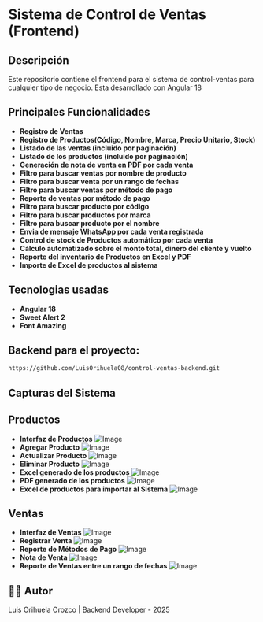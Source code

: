 # Sistema de Control de Ventas (Frontend)

## Descripción
Este repositorio contiene el frontend para el sistema de control-ventas para cualquier tipo de negocio. Esta desarrollado con Angular 18

## Principales Funcionalidades
- **Registro de Ventas**
- **Registro de Productos(Código, Nombre, Marca, Precio Unitario, Stock)**
- **Listado de las ventas (incluido por paginación)**
- **Listado de los productos (incluido por paginación)**
- **Generación de nota de venta en PDF por cada venta**
- **Filtro para buscar ventas por nombre de producto**
- **Filtro para buscar venta por un rango de fechas**
- **Filtro para buscar ventas por método de pago**
- **Reporte de ventas por método de pago**
- **Filtro para buscar producto por código**
- **Filtro para buscar productos por marca**
- **Filtro para buscar producto por el nombre**
- **Envia de mensaje WhatsApp por cada venta registrada**
- **Control de stock de Productos automático por cada venta**
- **Cálculo automatizado sobre el monto total, dinero del cliente y vuelto**
- **Reporte del inventario de Productos en Excel y PDF**
- **Importe de Excel de productos al sistema**

## Tecnologias usadas
- **Angular 18**
- **Sweet Alert 2**
- **Font Amazing**

## Backend para el proyecto:
   ```bash
   https://github.com/LuisOrihuela08/control-ventas-backend.git
   ```
## Capturas del Sistema
## Productos
- **Interfaz de Productos**
![Image](https://github.com/user-attachments/assets/18e0fb04-6714-40b1-9a3c-10ec9c6e3a7b)
- **Agregar Producto**
![Image](https://github.com/user-attachments/assets/eb3720e8-171e-4398-b63c-6e1a8ac17605)
- **Actualizar Producto**
![Image](https://github.com/user-attachments/assets/b8194790-ef6c-4814-a3e7-ed579310b37f)
- **Eliminar Producto**
![Image](https://github.com/user-attachments/assets/b0f6afe1-d5c2-4e24-9e7a-e12cbf7bab49)
- **Excel generado de los productos**
![Image](https://github.com/user-attachments/assets/0809cf94-ea70-4f66-9b59-b71ff8a786e7)
- **PDF generado de los productos**
![Image](https://github.com/user-attachments/assets/4615b4b1-c6a4-4cc7-a605-01f526293559)
- **Excel de productos para importar al Sistema**
![Image](https://github.com/user-attachments/assets/b5ae3ff3-497d-4ef1-a3e1-ac1035e2e1ac)

## Ventas
- **Interfaz de Ventas**
![Image](https://github.com/user-attachments/assets/d393281b-29ea-4659-a025-35e95b55451f)
- **Registrar Venta**
![Image](https://github.com/user-attachments/assets/e63508ee-0ad3-4189-b560-de3d7077ace5)
- **Reporte de Métodos de Pago**
![Image](https://github.com/user-attachments/assets/4d0def32-84e1-40c8-8466-0845dd404c54)
- **Nota de Venta**
![Image](https://github.com/user-attachments/assets/8bff4bb7-4ff8-4a6e-b917-b8c1b1828833)
- **Reporte de Ventas entre un rango de fechas**
![Image](https://github.com/user-attachments/assets/f71c665b-3f40-4a40-9d36-447bba0805ec)

## 👨‍💻 Autor
Luis Orihuela Orozco | 
Backend Developer - 2025
